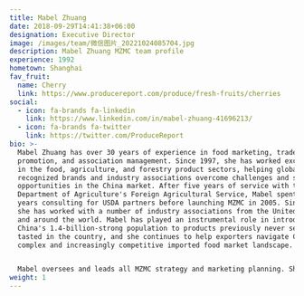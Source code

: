 ```yaml
---
title: Mabel Zhuang
date: 2018-09-29T14:41:38+06:00
designation: Executive Director
image: /images/team/微信图片_20221024085704.jpg
description: Mabel Zhuang MZMC team profile
experience: 1992
hometown: Shanghai
fav_fruit:
  name: Cherry
  link: https://www.producereport.com/produce/fresh-fruits/cherries
social:
  - icon: fa-brands fa-linkedin
    link: https://www.linkedin.com/in/mabel-zhuang-41696213/
  - icon: fa-brands fa-twitter
    link: https://twitter.com/ProduceReport
bio: >-
  Mabel Zhuang has over 30 years of experience in food marketing, trade
  promotion, and association management. Since 1997, she has worked exclusively
  in the food, agriculture, and forestry product sectors, helping globally
  recognized brands and industry associations overcome challenges and seize
  opportunities in the China market. After five years of service with the US
  Department of Agriculture's Foreign Agricultural Service, Mabel spent three
  years consulting for USDA partners before launching MZMC in 2005. Since then,
  she has worked with a number of industry associations from the United States
  and around the world. Mabel has played an instrumental role in introducing
  China's 1.4-billion-strong population to products previously never seen or
  tasted in the country, and she continues to help exporters navigate China's
  complex and increasingly competitive imported food market landscape.


  Mabel oversees and leads all MZMC strategy and marketing planning. She provies personal oversight for campaign promotions and quality control for all reports prepared by MZMC. In 2014, Mabel launched [**Produce Report**](/produce-report), the leading digital trade publication for fresh produce professionals with a focus on China. Mabel holds an International MBA from Fudan University and the University of Hong Kong, and she is currently an EMBA candidate at the Weatherhead School of Management at Case Western Reserve University.
weight: 1
---
```

